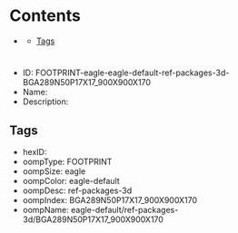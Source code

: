 



Contents
========

* [](#)
	* [Tags](#tags)

# 

- ID: FOOTPRINT-eagle-eagle-default-ref-packages-3d-BGA289N50P17X17_900X900X170
- Name: 
- Description: 

## Tags

- hexID: 
- oompType: FOOTPRINT
- oompSize: eagle
- oompColor: eagle-default
- oompDesc: ref-packages-3d
- oompIndex: BGA289N50P17X17_900X900X170
- oompName: eagle-default/ref-packages-3d/BGA289N50P17X17_900X900X170
